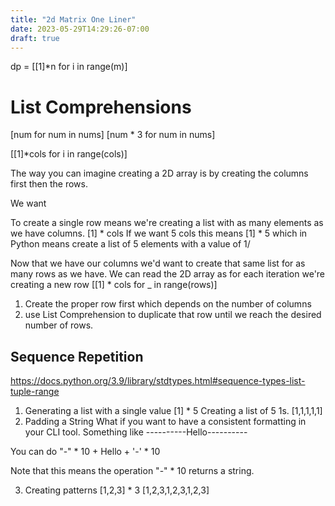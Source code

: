 ```yaml
---
title: "2d Matrix One Liner"
date: 2023-05-29T14:29:26-07:00
draft: true
---
```


dp = [[1]*n for i in range(m)]

# List Comprehensions
[num for num in nums]
[num * 3 for num in nums]

[[1]*cols for i in range(cols)]

The way you can imagine creating a 2D array is by creating the columns first then the rows.

We want 

To create a single row means we're creating a list with as many elements as we have columns.
[1] * cols 
If we want 5 cols 
this means 
[1] * 5 which in Python means create a list of 5 elements with a value of 1/

Now that we have our columns we'd want to create that same list for as many rows as we have.
We can read the 2D array as for each iteration we're creating a new row
[[1] * cols for _ in range(rows)]

1. Create the proper row first which depends on the number of columns
2. use List Comprehension to duplicate that row until we reach the desired number of rows.


## Sequence Repetition
https://docs.python.org/3.9/library/stdtypes.html#sequence-types-list-tuple-range

1. Generating a list with a single value
[1] * 5
Creating a list of 5 1s.
[1,1,1,1,1]
2. Padding a String
What if you want to have a consistent formatting in your CLI tool. Something like 
----------Hello----------

You can do 
"-" * 10 + Hello + '-' * 10

Note that this means the operation "-" * 10 returns a string.

3. Creating patterns
[1,2,3] * 3 
[1,2,3,1,2,3,1,2,3]
